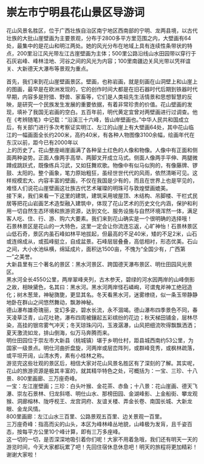 # 崇左市宁明县花山景区导游词  
花山风景名胜区，位于广西壮族自治区南宁地区西南部的宁明、龙两县境，以古代壮族的大批山崖壁画为主要景观，分布于2800多平方里范围之内，大壁画有64处，最集中的是花山和明江两处。她的风光分布在地域上具有连续性条带状的特点，200里沿江风光带左江古崖壁画为主体；500里公路沿线山水田园带以穿行于石灰岩峰、峰林洼地、河谷之间的风光为内容；100里南疆边关风光带以凭祥谊关、大新德天大瀑布等景观为重点。  

首先，我们来到花山崖壁画景区。壁画，也称岩画，就是刻画在山洞壁上和山崖上的图画，最早是在欧洲发现的，它的创作时间大都是在旧石器时代后期到铁器时代早期，内容多是狩猎、野兽、家畜等，它们是人类祖先生活情景和思想智慧的反映，是研究一个民族发生发展的重要依据，有着非常珍贵的价值。花山壁画的发现，填补了我国无岩画的空白。五百年前，明代黄定宜曾对两壁画进行过调查。他在《考辨随笔》中记载：“沿溪三十六峰，皆山岸壁画也。”中华人民共和国成立后，有关部门进行多次考察证实明江、左江的山崖上有大壁画64处，其中花山临江的一幅画面全长约200米，高约40米，有各种人物图像3100余幅，绘画年代在东汉以前，距今已有2000年以  
上的历史了。花山整座峭崖画满了各种呈土红色的人像和物像。人像中有正面和侧面两种姿势。正面人像两手高举、两脚叉开成立马式。侧面人像两手平伸、两腿微蹲成跳跃式，既像练兵习武，又如狂舞欢歌。物像中有似马似狗的，有像藤牌、锣鼓、太阳的。整个画象，笔力原始粗狂，虽经世世代代的风雨，依然清晰可见。这样规模宏大、内容丰富的壁画，不仅在我国是少有的，而且在世界上也是罕见的，难怪人们说花山崖壁画这壮族古代艺术璀璨的明珠可与敦煌壁画媲美。  
接下来，我们来看一下这里的建筑，建筑采用坡屋顶、木结构、吊脚楼、干栏式民居等把花山岩画艺术造型融入建筑中，体现了花山艺术的历史文化内涵，保护和利用一切自然生态环境和旅游资源，达到文化、服务设施与自然环境浑然一体，满足客人吃、住、行、游、购六大要素。我们来到花山确实是一个很明确的选择哦！  
石景林景区是花山的一大特色，这里一定会让你流连忘返，心旷神怡！石景林景区山低石奇，景区内虽石峰如林平地拔起，但最高的不足40米，矮的不足2米，山石或连绵成从，或孤峰挺立，自成盆景。石峰层层叠叠，高低相衬，形态优美。石山之间，大小水池纵横，绵延成片，面积达1500亩，不愧为“全国少有，广西第一”之美誉。  
大新县里有三个著名的景区：黑水河景区、跨国德天瀑布景区、明仕田园风光景区。  
黑水河全长4550公里，两岸翠峰夹列，古木参天，碧绿的河水因两岸的山峰倒影之故，相映黛色，名其曰：黑水河。黑水河两岸怪石嶙峋，可谓鬼斧神工绝冠造化；树木葱茏，神秘旖旎，更显其名。冬天看黑水河，迷雾缭绕，似一条玉带静静地卧在群山之间悠然舞动，飘渺神秘。  
德山瀑布雄奇瑰丽，变幻多姿，碧水长流，永不涸竭。德山瀑布四季景色不同，春天凌草泛青，山花吐艳，瀑布四周被鑲起五彩缤纷的花边；秋天梯田铺金，层林尽染，高挂的银帘雾气冲天；冬天琼珠闪闪，玉液潺瀑，山风把细流吹得飘飘洒洒；夏天激流如龙，排山倒海，似万马奔腾而来。  
明仕田园位于崇左市大新县（桃城镇）堪于乡明仕村，距县城西南约53公里，为国家一级景点。明仕河曲折盘旋，河两岸或层峦阵列，或群峰竞秀，或枫林疏落，或平坦开阔，山清水秀，素有小桂林之称。  
游览完这些壮观的景区后，相信大家对花山风景名胜区有了深刻的了解。其实呢，花山的旅游资源是极其丰富的，就其精华特色之处，可概括为：一宝、三珍、十八景、800里画廊、三万座奇峰。  
一宝：左江崖壁画；三珍：白头叶猴、金花茶、赤鱼；十八景：花山崖画、德天飞瀑、崇左石景林、归龙斜塔、明仕山水、那榜田园、金湖峰影、上金船街、攀龙观猴、洞廊榕林、陇呼枧王、龙宫洞府、友谊关楼、弄金长卷、南国长城、大新龙眼、金龙风情。  
800里画廊：左江山水三百里、公路景观五百里、边关景观一百里。  
三万座奇峰：指高而尖的山头，本区为峰林峰丛地貌，山峰极为发肓，且千姿百态，按每平方公里10个峰计算，即有三万多座峰。  
这一切的一切，是否深深地吸引着你们呢！大家不用着急哦，我们还有明天一天的游览时间，今天大家都玩累了吧！先回住宿休息休息吧！明天的旅程将更加精彩！谢谢大家啦！  
<!-- Last processed: 2025-07-22 03:44:21 -->
